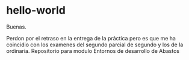 # hello-world

Buenas.

  Perdon por el retraso en la entrega de la práctica pero es que me ha coincidio con los examenes del segundo parcial de segundo y los de la ordinaria.
Repositorio para modulo Entornos de desarrollo de Abastos


